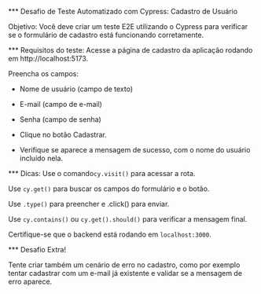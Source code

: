 
*** Desafio de Teste Automatizado com Cypress: Cadastro de Usuário

Objetivo:
Você deve criar um teste E2E utilizando o Cypress para verificar se o formulário de cadastro está funcionando corretamente.

*** Requisitos do teste:
Acesse a página de cadastro da aplicação rodando em http://localhost:5173.

Preencha os campos:

* Nome de usuário (campo de texto)

* E-mail (campo de e-mail)

* Senha (campo de senha)

* Clique no botão Cadastrar.

* Verifique se aparece a mensagem de sucesso, com o nome do usuário incluído nela.


*** Dicas:
Use o comando`cy.visit()` para acessar a rota.

Use `cy.get()` para buscar os campos do formulário e o botão.

Use `.type()` para preencher e .click() para enviar.

Use `cy.contains()` ou `cy.get().should()` para verificar a mensagem final.

Certifique-se que o backend está rodando em `localhost:3000`.

*** Desafio Extra!

Tente criar também um cenário de erro no cadastro, como por exemplo tentar cadastrar com um e-mail já existente e validar se a mensagem de erro aparece.